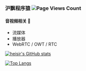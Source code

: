 ### 沪飘程序猿 ![Page Views Count](https://badges.toozhao.com/badges/01F5XF8BSBTTESEAWBFEWPCZN6/orange.svg)

#### 音视频相关 🌱 
- 流媒体
- 播放器
- WebRTC / OWT / RTC

[![heisir's GitHub stats](https://github-readme-stats.vercel.app/api?username=HeiSir2014)](https://github.com/HeiSir2014)


[![Top Langs](https://github-readme-stats.vercel.app/api/top-langs/?username=HeiSir2014)](https://github.com/HeiSir2014)

